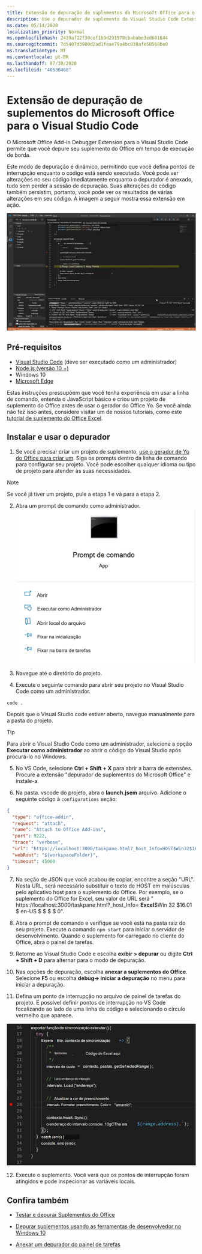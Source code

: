 ```yaml
---
title: Extensão de depuração de suplementos do Microsoft Office para o Visual Studio Code
description: Use o depurador de suplemento do Visual Studio Code Extension para depurar seu suplemento do Office.
ms.date: 05/14/2020
localization_priority: Normal
ms.openlocfilehash: 2439af12f30cef1b9d291578cbababe3ed601644
ms.sourcegitcommit: 7d5407d3900d2ad1feae79a4bc038afe50568be0
ms.translationtype: MT
ms.contentlocale: pt-BR
ms.lasthandoff: 07/30/2020
ms.locfileid: "46530468"
---
```

# <a name="microsoft-office-add-in-debugger-extension-for-visual-studio-code"></a>Extensão de depuração de suplementos do Microsoft Office para o Visual Studio Code

O Microsoft Office Add-in Debugger Extension para o Visual Studio Code permite que você depure seu suplemento do Office em tempo de execução de borda.

Este modo de depuração é dinâmico, permitindo que você defina pontos de interrupção enquanto o código está sendo executado. Você pode ver alterações no seu código imediatamente enquanto o depurador é anexado, tudo sem perder a sessão de depuração. Suas alterações de código também persistim, portanto, você pode ver os resultados de várias alterações em seu código. A imagem a seguir mostra essa extensão em ação.

![Extensão do depurador de suplementos do Office depuração de uma seção de suplementos do Excel](../images/vs-debugger-extension-for-office-addins.jpg)

## <a name="prerequisites"></a>Pré-requisitos

- [Visual Studio Code](https://code.visualstudio.com/) (deve ser executado como um administrador)
- [Node.js (versão 10 +)](https://nodejs.org/)
- Windows 10
- [Microsoft Edge](https://www.microsoft.com/edge)

Estas instruções pressupõem que você tenha experiência em usar a linha de comando, entenda o JavaScript básico e criou um projeto de suplemento do Office antes de usar o gerador do Office Yo. Se você ainda não fez isso antes, considere visitar um de nossos tutoriais, como este [tutorial de suplemento do Office Excel](../tutorials/excel-tutorial.md).

## <a name="install-and-use-the-debugger"></a>Instalar e usar o depurador

1. Se você precisar criar um projeto de suplemento, [use o gerador de Yo do Office para criar um](https://docs.microsoft.com/office/dev/add-ins/quickstarts/excel-quickstart-jquery?tabs=yeomangenerator). Siga os prompts dentro da linha de comando para configurar seu projeto. Você pode escolher qualquer idioma ou tipo de projeto para atender às suas necessidades.

> [!NOTE]
> Se você já tiver um projeto, pule a etapa 1 e vá para a etapa 2.

2. Abra um prompt de comando como administrador.
   ![Opções de prompt de comando, incluindo "executar como administrador" no Windows 10](../images/run-as-administrator-vs-code.jpg)

3. Navegue até o diretório do projeto.

4. Execute o seguinte comando para abrir seu projeto no Visual Studio Code como um administrador.

```command&nbsp;line
code .
```

Depois que o Visual Studio code estiver aberto, navegue manualmente para a pasta do projeto.

> [!TIP]
> Para abrir o Visual Studio Code como um administrador, selecione a opção **Executar como administrador** ao abrir o código do Visual Studio após procurá-lo no Windows.

5. No VS Code, selecione **Ctrl + Shift + X** para abrir a barra de extensões. Procure a extensão "depurador de suplementos do Microsoft Office" e instale-a.

6. Na pasta. vscode do projeto, abra o **launch.jsem** arquivo. Adicione o seguinte código à `configurations` seção:

```JSON
{
  "type": "office-addin",
  "request": "attach",
  "name": "Attach to Office Add-ins",
  "port": 9222,
  "trace": "verbose",
  "url": "https://localhost:3000/taskpane.html?_host_Info=HOST$Win32$16.01$en-US$$$$0",
  "webRoot": "${workspaceFolder}",
  "timeout": 45000
}
```

7. Na seção de JSON que você acabou de copiar, encontre a seção "URL". Nesta URL, será necessário substituir o texto de HOST em maiúsculas pelo aplicativo host para o suplemento do Office. Por exemplo, se o suplemento do Office for Excel, seu valor de URL será " https://localhost:3000/taskpane.html?_host_Info= <strong>Excel</strong>$Win 32 $16.01 $ en-US $ \$ \$ \$ 0".

8. Abra o prompt de comando e verifique se você está na pasta raiz do seu projeto. Execute o comando `npm start` para iniciar o servidor de desenvolvimento. Quando o suplemento for carregado no cliente do Office, abra o painel de tarefas.

9. Retorne ao Visual Studio Code e escolha **exibir > depurar** ou digite **Ctrl + Shift + D** para alternar para o modo de depuração.

10. Nas opções de depuração, escolha **anexar a suplementos do Office**. Selecione **F5** ou escolha **debug-> iniciar a depuração** no menu para iniciar a depuração.

11. Defina um ponto de interrupção no arquivo de painel de tarefas do projeto. É possível definir pontos de interrupção no VS Code focalizando ao lado de uma linha de código e selecionando o círculo vermelho que aparece.

![Um círculo vermelho aparece em uma linha de código no VS Code](../images/set-breakpoint.jpg)

12. Execute o suplemento. Você verá que os pontos de interrupção foram atingidos e pode inspecionar as variáveis locais.

## <a name="see-also"></a>Confira também

* [Testar e depurar Suplementos do Office](test-debug-office-add-ins.md)

* [Depurar suplementos usando as ferramentas de desenvolvedor no Windows 10](debug-add-ins-using-f12-developer-tools-on-windows-10.md)

* [Anexar um depurador do painel de tarefas](attach-debugger-from-task-pane.md)
